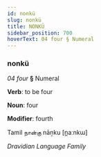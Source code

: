 ```yaml
---
id: nonkü
slug: nonkü
title: NONKÜ
sidebar_position: 700
hoverText: 04 four § Numeral
---
```


### nonkü

*04 four* **§** Numeral

**Verb**: to be four

**Noun**: four

**Modifier**: fourth

Tamil நான்கு nāṉku [n̪aːnkɯ]

*Dravidian Language Family*